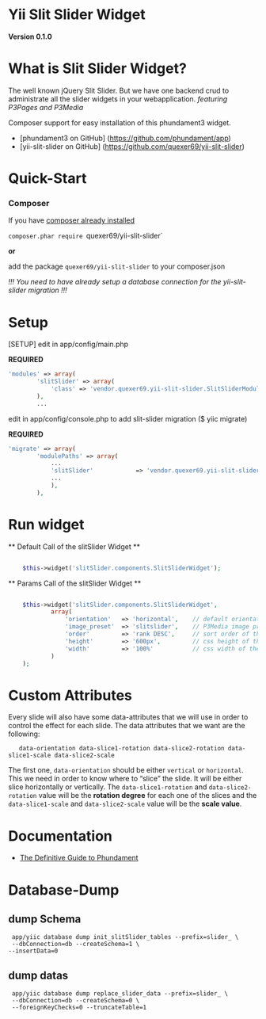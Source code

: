 Yii Slit Slider Widget
=============

**Version 0.1.0**


What is Slit Slider Widget?
=============

The well known jQuery Slit Slider.
But we have one backend crud to administrate all the slider widgets in your webapplication.
*featuring P3Pages and P3Media*

Composer support for easy installation of this phundament3 widget.

 * [phundament3 on GitHub]      (https://github.com/phundament/app)
 * [yii-slit-slider on GitHub]  (https://github.com/quexer69/yii-slit-slider)


Quick-Start
=============

### Composer
If you have [composer already installed](http://getcomposer.org/doc/00-intro.md#installation-nix)
   
`composer.phar require `quexer69/yii-slit-slider`

**or**

add the package `quexer69/yii-slit-slider` to your composer.json


*!!! You need to have already setup a database connection for the yii-slit-slider migration !!!*


Setup
============= 
[SETUP] edit in app/config/main.php

**REQUIRED**
```php
'modules' => array(
        'slitSlider' => array(
            'class' => 'vendor.quexer69.yii-slit-slider.SlitSliderModule',
        ),
        ...
```

edit in app/config/console.php to add slit-slider migration ($ yiic migrate)

**REQUIRED**
```php
'migrate' => array(
        'modulePaths' => array(
            ...
            'slitSlider'            => 'vendor.quexer69.yii-slit-slider.migrations',
            ...
            ),
        ),
```

Run widget
=============

** Default Call of the slitSlider Widget **
```php

    $this->widget('slitSlider.components.SlitSliderWidget'); 

```

** Params Call of the slitSlider Widget **
```php

    $this->widget('slitSlider.components.SlitSliderWidget', 
            array(
                'orientation'   => 'horizontal',    // default orientation if slit has no orientation set
                'image_preset'  => 'slitslider',    // P3Media image preset for pictures
                'order'         => 'rank DESC',     // sort order of the slits
                'height'        => '600px',         // css height of the wrapper
                'width'         => '100%'           // css width of the wrapper
            )
    );

```

Custom Attributes
=============

Every slide will also have some data-attributes that we will use in order to control the effect for each slide. 
The data attributes that we want are the following:

`	
data-orientation
data-slice1-rotation
data-slice2-rotation
data-slice1-scale
data-slice2-scale
`

The first one, `data-orientation` should be either `vertical` or `horizontal`. 
This we need in order to know where to “slice” the slide. It will be either slice horizontally or vertically. 
The `data-slice1-rotation` and `data-slice2-rotation` value will be the **rotation degree** for each one of the slices 
and the `data-slice1-scale` and `data-slice2-scale` value will be the **scale value**.

Documentation
=============

 * [The Definitive Guide to Phundament](https://github.com/phundament/app/wiki)


Database-Dump
=============

dump Schema
---
     app/yiic database dump init_slitSlider_tables --prefix=slider_ \
     --dbConnection=db --createSchema=1 \
    --insertData=0

dump datas
---
     app/yiic database dump replace_slider_data --prefix=slider_ \
     --dbConnection=db --createSchema=0 \
     --foreignKeyChecks=0 --truncateTable=1
